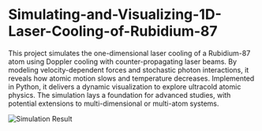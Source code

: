 # Simulating-and-Visualizing-1D-Laser-Cooling-of-Rubidium-87

This project simulates the one-dimensional laser cooling of a Rubidium-87 atom using Doppler cooling with counter-propagating laser beams. By modeling velocity-dependent forces and stochastic photon interactions, it reveals how atomic motion slows and temperature decreases. Implemented in Python, it delivers a dynamic visualization to explore ultracold atomic physics. The simulation lays a foundation for advanced studies, with potential extensions to multi-dimensional or multi-atom systems.

![Simulation Result](./atom_motion.gif)
